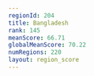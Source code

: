 ```yaml
---
regionId: 204
title: Bangladesh
rank: 145
meanScore: 66.71
globalMeanScore: 70.22
numRegions: 220
layout: region_score
---
```

